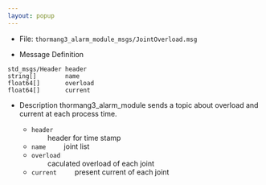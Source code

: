 ```yaml
---
layout: popup
---
```


- File: `thormang3_alarm_module_msgs/JointOverload.msg`

- Message Definition
 ```
std_msgs/Header header
string[]        name
float64[]       overload
float64[]       current
 ```

- Description
thormang3_alarm_module sends a topic about overload and current at each process time.

    * `header`  
&emsp;&emsp; header for time stamp  
    * `name`
&emsp;&emsp; joint list  
    * `overload`  
&emsp;&emsp; caculated overload of each joint  
    * `current`
&emsp;&emsp; present current of each joint  
